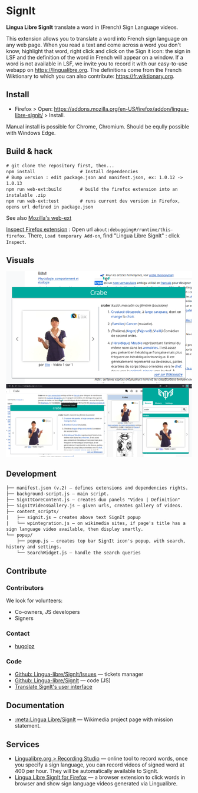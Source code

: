 # SignIt
**Lingua Libre SignIt** translate a word in (French) Sign Language videos.

This extension allows you to translate a word into French sign language on any web page. When you read a text and come across a word you don't know, highlight that word, right click and click on the Sign it icon: the sign in LSF and the definition of the word in French will appear on a window. If a word is not available in LSF, we invite you to record it with our easy-to-use webapp on https://lingualibre.org. The definitions come from the French Wiktionary to which you can also contribute: https://fr.wiktionary.org.

## Install
* Firefox > Open: https://addons.mozilla.org/en-US/firefox/addon/lingua-libre-signit/ > Install.

Manual install is possible for Chrome, Chromium. Should be eqully possible with Windows Edge.

## Build & hack

```
# git clone the repository first, then...
npm install                 # Install dependencies
# Bump version : edit package.json and manifest.json, ex: 1.0.12 -> 1.0.13
npm run web-ext:build       # build the firefox extension into an instalable .zip
npm run web-ext:test        # runs current dev version in Firefox, opens url defined in package.json
```
See also [Mozilla's web-ext](https://github.com/mozilla/web-ext)

[Inspect Firefox extension](https://extensionworkshop.com/documentation/develop/debugging/) : Open url `about:debugging#/runtime/this-firefox`.
There, `Load temporary Add-on`, find "Lingua Libre SignIt" : click `Inspect`.

## Visuals
<img src="doc/LinguaLibre_SignIt-01.png"/>
<img src="doc/LinguaLibre_SignIt-all.png"/>

## Development
```
├── manifest.json (v.2) — defines extensions and dependencies rights.
├── background-script.js — main script.
├── SignItCoreContent.js — creates duo panels "Video | Definition"
├── SignItVideosGallery.js — given urls, creates gallery of videos.
├── content_scripts/
|   ├── signit.js — creates above text SignIt popup
|   └── wpintegration.js — on wikimedia sites, if page's title has a sign language video available, then display smartly.
└── popup/
    ├── popup.js — creates top bar SignIt icon's popup, with search, history and settings.
    └── SearchWidget.js — handle the search queries
```

## Contribute
### Contributors
We look for volunteers:
* Co-owners, JS developers
* Signers

### Contact
* [hugolpz](https://github.com/hugolpz)

### Code
- [Github: Lingua-libre/SignIt/Issues](https://github.com/lingua-libre/SignIt/issues) — tickets manager
- [Github: Lingua-libre/SignIt](https://github.com/lingua-libre/SignIt) — code (JS)
- [Translate SignIt's user interface](https://translatewiki.net/wiki/Translating:Lingua_Libre_SignIt)

## Documentation
* [:meta:Lingua Libre/SignIt](https://meta.wikimedia.org/wiki/Lingua_Libre/SignIt) — Wikimedia project page with mission statement.

## Services
* [Lingualibre.org > Recording Studio](https://LinguaLibre.org/wiki/Special:RecordWizard) — online tool to record words, once you specify a sign language, you can record videos of signed word at 400 per hour. They will be automatically available to SignIt.
* [Lingua Libre SignIt for Firefox](https://addons.mozilla.org/en-US/firefox/addon/lingua-libre-signit/) — a browser extension to click words in browser and show sign language videos generated via Lingualibre.
